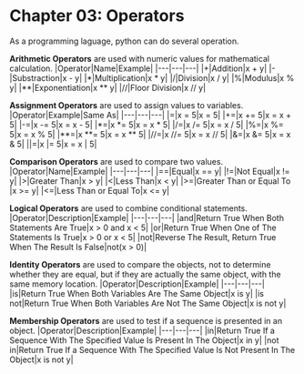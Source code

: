 # Chapter 03: Operators

As a programming laguage, python can do several operation.

**Arithmetic Operators** are used with numeric values for mathematical calculation.
|Operator|Name|Example|
|---|---|---|
|+|Addition|x + y|
|-|Substraction|x - y|
|*|Multiplication|x * y|
|/|Division|x / y|
|%|Modulus|x % y|
|**|Exponentiation|x ** y|
|//|Floor Division|x // y|

**Assignment Operators** are used to assign values to variables.
|Operator|Example|Same As|
|---|---|---|
|=|x = 5|x = 5|
|+=|x += 5|x = x + 5|
|-=|x -= 5|x = x - 5|
|*=|x *= 5|x = x * 5|
|/=|x /= 5|x = x / 5|
|%=|x %= 5|x = x % 5|
|**=|x **= 5|x = x ** 5|
|//=|x //= 5|x = x // 5|
|&=|x &= 5|x = x & 5|
|\|=|x \|= 5|x = x \| 5|

**Comparison Operators** are used to compare two values.
|Operator|Name|Example|
|---|---|---|
|==|Equal|x == y|
|!=|Not Equal|x != y|
|>|Greater Than|x > y|
|<|Less Than|x < y|
|>=|Greater Than or Equal To |x >= y|
|<=|Less Than or Equal To|x <= y|

**Logical Operators** are used to combine conditional statements.
|Operator|Description|Example|
|---|---|---|
|and|Return True When Both Statements Are True|x > 0 and x < 5|
|or|Return True When One of The Statements Is True|x > 0 or x < 5|
|not|Reverse The Result, Return True When The Result Is False|not(x > 0)|

**Identity Operators** are used to compare the objects, not to determine whether they are equal, but if they are actually the same object, with the same memory location.
|Operator|Description|Example|
|---|---|---|
|is|Return True When Both Variables Are The Same Object|x is y|
|is not|Return True When Both Variables Are Not The Same Object|x is not y|

**Membership Operators** are used to test if a sequence is presented in an object.
|Operator|Description|Example|
|---|---|---|
|in|Return True If a Sequence With The Specified Value Is Present In The Object|x in y|
|not in|Return True If a Sequence With The Specified Value Is Not Present In The Object|x is not y|
